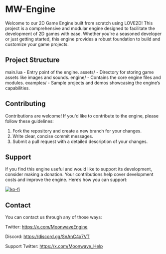 # MW-Engine

Welcome to our 2D Game Engine built from scratch using LOVE2D! This project is a comprehensive and modular engine designed to facilitate the development of 2D games with ease. Whether you're a seasoned developer or just getting started, this engine provides a robust foundation to build and customize your game projects.

## Project Structure

main.lua - Entry point of the engine.
assets/ - Directory for storing game assets like images and sounds.
engine/ - Contains the core engine files and modules.
examples/ - Sample projects and demos showcasing the engine’s capabilities.

## Contributing

Contributions are welcome! If you'd like to contribute to the engine, please follow these guidelines:
1. Fork the repository and create a new branch for your changes.
2. Write clear, concise commit messages.
3. Submit a pull request with a detailed description of your changes.

## Support
If you find this engine useful and would like to support its development, consider making a donation. Your contributions help cover development costs and improve the engine. Here’s how you can support:

[![ko-fi](https://ko-fi.com/img/githubbutton_sm.svg)](https://ko-fi.com/M4M5XFVTB)

## Contact
You can contact us through any of those ways:

Twitter: https://x.com/MoonwaveEngine

Discord: https://discord.gg/SnAnC4x7VT

Support Twitter: https://x.com/Moonwave_Help
